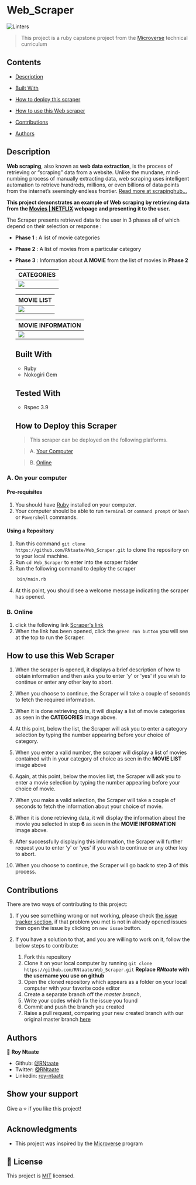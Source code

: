 # Web_Scraper

![Linters](https://github.com/RNtaate/Web_Scraper/workflows/Linters/badge.svg)

> This project is a ruby capstone project from the [Microverse](https://www.microverse.org/) technical curriculum

## Contents
- [Description](#description)

- [Built With](#built-with)

- [How to deploy this scraper](#how-to-deploy-this-scraper)

- [How to use this Web scraper](#how-to-use-this-web-scraper)

- [Contributions](#contributions)

- [Authors](#authors)

## Description

**Web scraping**, also known as **web data extraction**, is the process of retrieving or “scraping” data from a website. Unlike the mundane, mind-numbing process of manually extracting data, web scraping uses intelligent automation to retrieve hundreds, millions, or even billions of data points from the internet’s seemingly endless frontier. [Read more at scrapinghub...](https://www.scrapinghub.com/what-is-web-scraping/)

**This project demonstrates an example of Web scraping by retrieving data from the [Movies | NETFLIX](https://www.netflix.com/ug/browse/genre/34399) webpage and presenting it to the user.**


The Scraper presents retrieved data to the user in 3 phases all of which depend on their selection or response :

- **Phase 1** : A list of movie categories
- **Phase 2** : A list of movies from a particular category
- **Phase 3** : Information about **A MOVIE** from the list of movies in **Phase 2**


  CATEGORIES |
  -----------|
  ![](images/scraper1.png) |
  
  MOVIE LIST |
  -----------|
  ![](images/scraper2.png) |
  
  MOVIE INFORMATION |
  ------------------|
  ![](images/scraper3.png) |


  ## Built With

  - Ruby
  - Nokogiri Gem

  ## Tested With

  - Rspec 3.9

  ## How to Deploy this Scraper
  > This scraper can be deployed on the following platforms.

  > A. [Your Computer](#a-on-your-computer)

  > B. [Online](#b-online)


### A. On your computer

#### Pre-requisites
1. You should have [Ruby](https://www.ruby-lang.org/en/) installed on your computer.
1. Your computer should be able to run `terminal` or `command prompt` or `bash` or `Powershell` commands.

#### Using a Repository
1. Run this command `git clone https://github.com/RNtaate/Web_Scraper.git` to clone the repository on to your local machine.
1. Run `cd Web_Scraper` to enter into the scraper folder
1. Run the following command to deploy the scraper

```bash
    bin/main.rb
```
4. At this point, you should see a welcome message indicating the scraper has opened.

### B. Online

1. click the following link  [Scraper's link](https://repl.it/@RNtaate/WebScraper#bin/main.rb)
1. When the link has been opened, click the `green run button` you will see at the top to run the Scraper.

## How to use this Web Scraper
1. When the scraper is opened, it displays a brief description of how to obtain information and then asks you to enter 'y' or 'yes' if you wish to continue or enter any other key to abort.

1. When you choose to continue, the Scraper will take a couple of seconds to fetch the required information.
1. When it is done retrieving data, it will display a list of movie categories as seen in the **CATEGORIES** image above.
1. At this point, below the list, the Scraper will ask you to enter a category selection by typing the number appearing before your choice of category.
1. When you enter a valid number, the scraper will display a list of movies contained with in your category of choice as seen in the **MOVIE LIST** image above
1. Again, at this point, below the movies list, the Scraper will ask you to enter a movie selection by typing the number appearing before your choice of movie.
1. When you make a valid selection, the Scraper will take a couple of seconds to fetch the information about your choice of movie.
1. When it is done retrieving data, it will display the information about the movie you selected in step **6** as seen in the **MOVIE INFORMATION** image above.
1. After successfully displaying this information, the Scraper will further request you to enter 'y' or 'yes' if you wish to continue or any other key to abort.
1. When you choose to continue, the Scraper will go back to step **3** of this process.

## Contributions

There are two ways of contributing to this project:

1.  If you see something wrong or not working, please check [the issue tracker section](https://github.com/RNtaate/Web_Scraper/issues), if that problem you met is not in already opened issues then open the issue by clicking on `new issue` button.

2.  If you have a solution to that, and you are willing to work on it, follow the below steps to contribute:
    1.  Fork this repository
    1.  Clone it on your local computer by running `git clone https://github.com/RNtaate/Web_Scraper.git` __Replace *RNtaate* with the username you use on github__
    1.  Open the cloned repository which appears as a folder on your local computer with your favorite code editor
    1.  Create a separate branch off the *master branch*,
    1.  Write your codes which fix the issue you found
    1.  Commit and push the branch you created
    1.  Raise a pull request, comparing your new created branch with our original master branch [here](https://github.com/RNtaate/Web_Scraper)

  ## Authors

  👤 **Roy Ntaate**

- Github: [@RNtaate](https://github.com/RNtaate)
- Twitter: [@RNtaate](https://twitter.com/RNtaate)
- Linkedin: [roy-ntaate](https://linkedin.com/in/roy-ntaate)


## Show your support

Give a ⭐️ if you like this project!

## Acknowledgments

- This project was inspired by the [Microverse](https:www.microverse.org) program

## 📝 License

This project is [MIT](lic.url) licensed.

